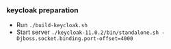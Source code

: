 ### keycloak preparation
* Run `./build-keycloak.sh`
* Start server `./keycloak-11.0.2/bin/standalone.sh -Djboss.socket.binding.port-offset=4000`